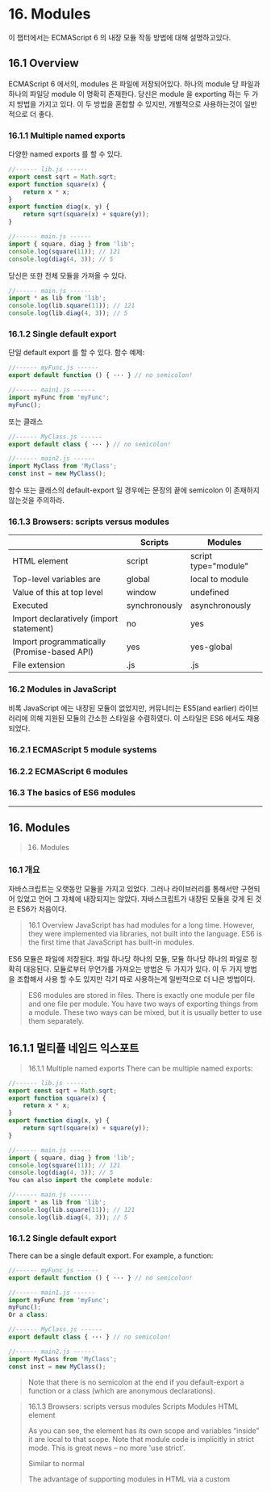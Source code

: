 #  16. Modules

이 챕터에서는 ECMAScript 6 의 내장 모듈 작동 방법에 대해 설명하고있다.

##  16.1 Overview

ECMAScript 6 에서의, modules 은 파일에 저장되어있다. 하나의 module 당 파일과 하나의 파일당 module 이 명확히 존재한다.
당신은 module 을 exporting 하는 두 가지 방법을 가지고 있다. 이 두 방법을 혼합할 수 있지만, 개별적으로 사용하는것이 일반적으로 더 좋다.

###  16.1.1 Multiple named exports

다양한 named exports 를 할 수 있다.

```javascript
//------ lib.js ------
export const sqrt = Math.sqrt;
export function square(x) {
    return x * x;
}
export function diag(x, y) {
    return sqrt(square(x) + square(y));
}

//------ main.js ------
import { square, diag } from 'lib';
console.log(square(11)); // 121
console.log(diag(4, 3)); // 5
```

당신은 또한 전체 모듈을 가져올 수 있다.

```javascript
//------ main.js ------
import * as lib from 'lib';
console.log(lib.square(11)); // 121
console.log(lib.diag(4, 3)); // 5
```

###  16.1.2 Single default export

단일 default export 를 할 수 있다. 함수 예제:

```javascript
//------ myFunc.js ------
export default function () { ··· } // no semicolon!

//------ main1.js ------
import myFunc from 'myFunc';
myFunc();
```

또는 클래스

```javascript
//------ MyClass.js ------
export default class { ··· } // no semicolon!

//------ main2.js ------
import MyClass from 'MyClass';
const inst = new MyClass();
```

함수 또는 클래스의 default-export 일 경우에는 문장의 끝에 semicolon 이 존재하지 않는것을 주의하라.


###  16.1.3 Browsers: scripts versus modules

|   | Scripts | Modules |
| -------- | ----- | ------- |
| HTML element | script | script type="module" |
| Top-level variables are | global | local to module |
| Value of this at top level | window | undefined |
| Executed | synchronously | asynchronously |
| Import declaratively (import statement) | no | yes |
| Import programmatically (Promise-based API) | yes | yes-global |
| File extension | .js | .js |

###  16.2 Modules in JavaScript

비록 JavaScript 에는 내장된 모듈이 없었지만, 커뮤니티는 ES5(and earlier) 라이브러리에 의해 지원된 모듈의 간소한 스타일을
수렴하였다. 이 스타일은 ES6 에서도 채용되었다.


###  16.2.1 ECMAScript 5 module systems


###  16.2.2 ECMAScript 6 modules


###  16.3 The basics of ES6 modules


----------------------------------------------------------------------------------------------------------
## 16. Modules
> 16. Modules

### 16.1 개요
자바스크립트는 오랫동안 모듈을 가지고 있었다. 그러나 라이브러리를 통해서만 구현되어 있었고 언어 그 자체에 내장되지는 않았다. 자바스크립트가 내장된 모듈을 갖게 된 것은 ES6가 처음이다.
> 16.1 Overview
> JavaScript has had modules for a long time. However, they were implemented via libraries, not built into the language. ES6 is the first time that JavaScript has built-in modules.

ES6 모듈은 파일에 저장된다. 파일 하나당 하나의 모듈, 모듈 하나당 하나의 파일로 정확히 대응된다. 모듈로부터 무언가를 가져오는 방법은 두 가지가 있다. 이 두 가지 방법을 조합해서 사용 할 수도 있지만 각기 따로 사용하는게 일반적으로 더 나은 방법이다.
> ES6 modules are stored in files. There is exactly one module per file and one file per module. You have two ways of exporting things from a module. These two ways can be mixed, but it is usually better to use them separately.

## 16.1.1 멀티플 네임드 익스포트
> 16.1.1 Multiple named exports
> There can be multiple named exports:

```js
//------ lib.js ------
export const sqrt = Math.sqrt;
export function square(x) {
    return x * x;
}
export function diag(x, y) {
    return sqrt(square(x) + square(y));
}

//------ main.js ------
import { square, diag } from 'lib';
console.log(square(11)); // 121
console.log(diag(4, 3)); // 5
You can also import the complete module:

//------ main.js ------
import * as lib from 'lib';
console.log(lib.square(11)); // 121
console.log(lib.diag(4, 3)); // 5

```

### 16.1.2 Single default export
There can be a single default export. For example, a function:

```js
//------ myFunc.js ------
export default function () { ··· } // no semicolon!

//------ main1.js ------
import myFunc from 'myFunc';
myFunc();
Or a class:

//------ MyClass.js ------
export default class { ··· } // no semicolon!

//------ main2.js ------
import MyClass from 'MyClass';
const inst = new MyClass();
```

> Note that there is no semicolon at the end if you default-export a function or a class (which are anonymous declarations).

> 16.1.3 Browsers: scripts versus modules
 	Scripts	Modules
HTML element	<script>	<script type="module">
Default mode	non-strict	strict
Top-level variables are	global	local to module
Value of this at top level	window	undefined
Executed	synchronously	asynchronously
Declarative imports (import statement)	no	yes
Programmatic imports (Promise-based API)	yes	yes
File extension	.js	.js

### 16.2 Modules in JavaScript
Even though JavaScript never had built-in modules, the community has converged on a simple style of modules, which is supported by libraries in ES5 and earlier. This style has also been adopted by ES6:

Each module is a piece of code that is executed once it is loaded.
In that code, there may be declarations (variable declarations, function declarations, etc.).
By default, these declarations stay local to the module.
You can mark some of them as exports, then other modules can import them.
A module can import things from other modules. It refers to those modules via module specifiers, strings that are either:
Relative paths ('../model/user'): these paths are interpreted relatively to the location of the importing module. The file extension .js can usually be omitted.
Absolute paths ('/lib/js/helpers'): point directly to the file of the module to be imported.
Names ('util'): What modules names refer to has to be configured.
Modules are singletons. Even if a module is imported multiple times, only a single “instance” of it exists.
This approach to modules avoids global variables, the only things that are global are module specifiers.

### 16.2.1 ECMAScript 5 모듈 시스템
ES5 모듈 시스템이 언어의 지원없이도 얼마나 잘 동작하는지 인상적이다. 가장 중요한 두 가지(불행히도 호환되지 않는) 표준이 아래와 같다.
> 16.2.1 ECMAScript 5 module systems
> It is impressive how well ES5 module systems work without explicit support from the language. The two most important (and unfortunately incompatible) standards are:

CommonJS 모듈 : 이 표준은 Node.js의 주요 구현이다.(Node.js 모듈은 CommonJS를 뛰어넘는 몇몇 기능을 갖고있다.
> CommonJS Modules: The dominant implementation of this standard is in Node.js (Node.js modules have a few features that go beyond CommonJS). Characteristics:
Compact syntax
Designed for synchronous loading and servers
Asynchronous Module Definition (AMD): The most popular implementation of this standard is RequireJS. Characteristics:
Slightly more complicated syntax, enabling AMD to work without eval() (or a compilation step)
Designed for asynchronous loading and browsers
The above is but a simplified explanation of ES5 modules. If you want more in-depth material, take a look at “Writing Modular JavaScript With AMD, CommonJS & ES Harmony” by Addy Osmani.

16.2.2 ECMAScript 6 모듈
> 16.2.2 ECMAScript 6 modules

ECMAScript 6 모듈의 목표는 CommonJS와 AMD 유저 모두를 만족 시키는 포맷을 만드는 것이었다.
> The goal for ECMAScript 6 modules was to create a format that both users of CommonJS and of AMD are happy with:

CommonJS 와 유사하게 ECMAScript 6모듈은 간결한 문법을 제공하고, 
> Similarly to CommonJS, they have a compact syntax, a preference for single exports and support for cyclic dependencies.
Similarly to AMD, they have direct support for asynchronous loading and configurable module loading.
Being built into the language allows ES6 modules to go beyond CommonJS and AMD (details are explained later):

Their syntax is even more compact than CommonJS’s.
Their structure can be statically analyzed (for static checking, optimization, etc.).
Their support for cyclic dependencies is better than CommonJS’s.
The ES6 module standard has two parts:

Declarative syntax (for importing and exporting)
Programmatic loader API: to configure how modules are loaded and to conditionally load modules
16.3 The basics of ES6 modules
There are two kinds of exports: named exports (several per module) and default exports (one per module). As explained later, it is possible use both at the same time, but usually best to keep them separate.

16.3.1 Named exports (several per module)
A module can export multiple things by prefixing its declarations with the keyword export. These exports are distinguished by their names and are called named exports.

//------ lib.js ------
export const sqrt = Math.sqrt;
export function square(x) {
    return x * x;
}
export function diag(x, y) {
    return sqrt(square(x) + square(y));
}

//------ main.js ------
import { square, diag } from 'lib';
console.log(square(11)); // 121
console.log(diag(4, 3)); // 5
There are other ways to specify named exports (which are explained later), but I find this one quite convenient: simply write your code as if there were no outside world, then label everything that you want to export with a keyword.

If you want to, you can also import the whole module and refer to its named exports via property notation:

//------ main.js ------
import * as lib from 'lib';
console.log(lib.square(11)); // 121
console.log(lib.diag(4, 3)); // 5
The same code in CommonJS syntax: For a while, I tried several clever strategies to be less redundant with my module exports in Node.js. Now I prefer the following simple but slightly verbose style that is reminiscent of the revealing module pattern:

//------ lib.js ------
var sqrt = Math.sqrt;
function square(x) {
    return x * x;
}
function diag(x, y) {
    return sqrt(square(x) + square(y));
}
module.exports = {
    sqrt: sqrt,
    square: square,
    diag: diag,
};

//------ main.js ------
var square = require('lib').square;
var diag = require('lib').diag;
console.log(square(11)); // 121
console.log(diag(4, 3)); // 5
16.3.2 Default exports (one per module)
Modules that only export single values are very popular in the Node.js community. But they are also common in frontend development where you often have classes for models and components, with one class per module. An ES6 module can pick a default export, the main exported value. Default exports are especially easy to import.

The following ECMAScript 6 module “is” a single function:

//------ myFunc.js ------
export default function () {} // no semicolon!

//------ main1.js ------
import myFunc from 'myFunc';
myFunc();
An ECMAScript 6 module whose default export is a class looks as follows:

//------ MyClass.js ------
export default class {} // no semicolon!

//------ main2.js ------
import MyClass from 'MyClass';
const inst = new MyClass();
There are two styles of default exports:

Labeling declarations
Default-exporting values directly
16.3.2.1 Default export style 1: labeling declarations
You can prefix any function declaration (or generator function declaration) or class declaration with the keywords export default to make it the default export:

export default function foo() {} // no semicolon!
export default class Bar {} // no semicolon!
You can also omit the name in this case. That makes default exports the only place where JavaScript has anonymous function declarations and anonymous class declarations:

export default function () {} // no semicolon!
export default class {} // no semicolon!
16.3.2.1.1 Why anonymous function declarations and not anonymous function expressions?
When you look at the previous two lines of code, you’d expect the operands of export default to be expressions. They are only declarations for reasons of consistency: operands can be named declarations, interpreting their anonymous versions as expressions would be confusing (even more so than introducing new kinds of declarations).

If you want the operands to be interpreted as expressions, you need to use parentheses:

export default (function () {});
export default (class {});
16.3.2.2 Default export style 2: default-exporting values directly
The values are produced via expressions:

export default 'abc';
export default foo();
export default /^xyz$/;
export default 5 * 7;
export default { no: false, yes: true };
Each of these default exports has the following structure.

export default «expression»;
That is equivalent to:

const __default__ = «expression»;
export { __default__ as default }; // (A)
The statement in line A is an export clause (which is explained in a later section).

16.3.2.2.1 Why two default export styles?
The second default export style was introduced because variable declarations can’t be meaningfully turned into default exports if they declare multiple variables:

export default const foo = 1, bar = 2, baz = 3; // not legal JavaScript!
Which one of the three variables foo, bar and baz would be the default export?

16.3.3 Imports and exports must be at the top level
As explained in more detail later, the structure of ES6 modules is static, you can’t conditionally import or export things. That brings a variety of benefits.

This restriction is enforced syntactically by only allowing imports and exports at the top level of a module:

if (Math.random()) {
    import 'foo'; // SyntaxError
}

// You can’t even nest `import` and `export`
// inside a simple block:
{
    import 'foo'; // SyntaxError
}
16.3.4 Imports are hoisted
Module imports are hoisted (internally moved to the beginning of the current scope). Therefore, it doesn’t matter where you mention them in a module and the following code works without any problems:

foo();

import { foo } from 'my_module';
16.3.5 Imports are read-only views on exports
The imports of an ES6 module are read-only views on the exported entities. That means that the connections to variables declared inside module bodies remain live, as demonstrated in the following code.

//------ lib.js ------
export let counter = 3;
export function incCounter() {
    counter++;
}

//------ main.js ------
import { counter, incCounter } from './lib';

// The imported value `counter` is live
console.log(counter); // 3
incCounter();
console.log(counter); // 4
How that works under the hood is explained in a later section.

Imports as views have the following advantages:

They enable cyclic dependencies, even for unqualified imports (as explained in the next section).
Qualified and unqualified imports work the same way (they are both indirections).
You can split code into multiple modules and it will continue to work (as long as you don’t try to change the values of imports).
16.3.6 Support for cyclic dependencies
Two modules A and B are cyclically dependent on each other if both A (possibly indirectly/transitively) imports B and B imports A. If possible, cyclic dependencies should be avoided, they lead to A and B being tightly coupled – they can only be used and evolved together.

Why support cyclic dependencies, then? Occasionally, you can’t get around them, which is why support for them is an important feature. A later section has more information.

Let’s see how CommonJS and ECMAScript 6 handle cyclic dependencies.

16.3.6.1 Cyclic dependencies in CommonJS
The following CommonJS code correctly handles two modules a and b cyclically depending on each other.

//------ a.js ------
var b = require('b');
function foo() {
    b.bar();
}
exports.foo = foo;

//------ b.js ------
var a = require('a'); // (i)
function bar() {
    if (Math.random()) {
        a.foo(); // (ii)
    }
}
exports.bar = bar;
If module a is imported first then, in line i, module b gets a’s exports object before the exports are added to it. Therefore, b cannot access a.foo in its top level, but that property exists once the execution of a is finished. If bar() is called afterwards then the method call in line ii works.

As a general rule, keep in mind that with cyclic dependencies, you can’t access imports in the body of the module. That is inherent to the phenomenon and doesn’t change with ECMAScript 6 modules.

The limitations of the CommonJS approach are:

Node.js-style single-value exports don’t work. There, you export single values instead of objects:
  module.exports = function () { ··· };
If module a did that then module b’s variable a would not be updated once the assignment is made. It would continue to refer to the original exports object.

You can’t use named exports directly. That is, module b can’t import foo like this:
  var foo = require('a').foo;
foo would simply be undefined. In other words, you have no choice but to refer to foo via a.foo.

These limitations mean that both exporter and importers must be aware of cyclic dependencies and support them explicitly.

16.3.6.2 Cyclic dependencies in ECMAScript 6
ES6 modules support cyclic dependencies automatically. That is, they do not have the two limitations of CommonJS modules that were mentioned in the previous section: default exports work, as do unqualified named imports (lines i and iii in the following example). Therefore, you can implement modules that cyclically depend on each other as follows.

//------ a.js ------
import {bar} from 'b'; // (i)
export function foo() {
    bar(); // (ii)
}

//------ b.js ------
import {foo} from 'a'; // (iii)
export function bar() {
    if (Math.random()) {
        foo(); // (iv)
    }
}
This code works, because, as explained in the previous section, imports are views on exports. That means that even unqualified imports (such as bar in line ii and foo in line iv) are indirections that refer to the original data. Thus, in the face of cyclic dependencies, it doesn’t matter whether you access a named export via an unqualified import or via its module: There is an indirection involved in either case and it always works.

16.4 Importing and exporting in detail
16.4.1 Importing styles
ECMAScript 6 provides several styles of importing1:

Default import:
  import localName from 'src/my_lib';
Namespace import: imports the module as an object (with one property per named export).
  import * as my_lib from 'src/my_lib';
Named imports:
  import { name1, name2 } from 'src/my_lib';
You can rename named imports:

  // Renaming: import `name1` as `localName1`
  import { name1 as localName1, name2 } from 'src/my_lib';
    
  // Renaming: import the default export as `foo`
  import { default as foo } from 'src/my_lib';
Empty import: only loads the module, doesn’t import anything. The first such import in a program executes the body of the module.
  import 'src/my_lib';
There are only two ways to combine these styles and the order in which they appear is fixed; the default export always comes first.

Combining a default import with a namespace import:
  import theDefault, * as my_lib from 'src/my_lib';
Combining a default import with named imports
  import theDefault, { name1, name2 } from 'src/my_lib';
16.4.2 Named exporting styles: inline versus clause
There are two ways in which you can export named things inside modules.

On one hand, you can mark declarations with the keyword export.

export var myVar1 = ···;
export let myVar2 = ···;
export const MY_CONST = ···;

export function myFunc() {
    ···
}
export function* myGeneratorFunc() {
    ···
}
export class MyClass {
    ···
}
On the other hand, you can list everything you want to export at the end of the module (which is similar in style to the revealing module pattern).

const MY_CONST = ···;
function myFunc() {
    ···
}

export { MY_CONST, myFunc };
You can also export things under different names:

export { MY_CONST as FOO, myFunc };
16.4.3 Re-exporting
Re-exporting means adding another module’s exports to those of the current module. You can either add all of the other module’s exports:

export * from 'src/other_module';
Default exports are ignored2 by export *.

Or you can be more selective (optionally while renaming):

export { foo, bar } from 'src/other_module';

// Renaming: export other_module’s foo as myFoo
export { foo as myFoo, bar } from 'src/other_module';
16.4.3.1 Making a re-export the default export
The following statement makes the default export of another module foo the default export of the current module:

export { default } from 'foo';
The following statement makes the named export myFunc of module foo the default export of the current module:

export { myFunc as default } from 'foo';
16.4.4 All exporting styles
ECMAScript 6 provides several styles of exporting3:

Re-exporting:
Re-export everything (except for the default export):
  export * from 'src/other_module';
Re-export via a clause:
  export { foo as myFoo, bar } from 'src/other_module';

  export { default } from 'src/other_module';
  export { default as foo } from 'src/other_module';
  export { foo as default } from 'src/other_module';
Named exporting via a clause:
  export { MY_CONST as FOO, myFunc };
  export { foo as default };
Inline named exports:
Variable declarations:
  export var foo;
  export let foo;
  export const foo;
Function declarations:
  export function myFunc() {}
  export function* myGenFunc() {}
Class declarations:
  export class MyClass() {}
Default export:
Function declarations (can be anonymous here):
  export default function myFunc() {}
  export default function () {}

  export default function* myGenFunc() {}
  export default function* () {}
Class declarations (can be anonymous here):
  export default class MyClass() {}
  export default class () {}
Expressions: export values. Note the semicolons at the end.
  export default foo;
  export default 'Hello world!';
  export default 3 * 7;
  export default (function () {});
16.4.5 Having both named exports and a default export in a module
The following pattern is surprisingly common in JavaScript: A library is a single function, but additional services are provided via properties of that function. Examples include jQuery and Underscore.js. The following is a sketch of Underscore as a CommonJS module:

//------ underscore.js ------
var _ = function (obj) {
    ···
};
var each = _.each = _.forEach =
    function (obj, iterator, context) {
        ···
    };
module.exports = _;

//------ main.js ------
var _ = require('underscore');
var each = _.each;
···
With ES6 glasses, the function _ is the default export, while each and forEach are named exports. As it turns out, you can actually have named exports and a default export at the same time. As an example, the previous CommonJS module, rewritten as an ES6 module, looks like this:

//------ underscore.js ------
export default function (obj) {
    ···
}
export function each(obj, iterator, context) {
    ···
}
export { each as forEach };

//------ main.js ------
import _, { each } from 'underscore';
···
Note that the CommonJS version and the ECMAScript 6 version are only roughly similar. The latter has a flat structure, whereas the former is nested.

16.4.5.1 Recommendation: avoid mixing default exports and named exports
I generally recommend to keep the two kinds of exporting separate: per module, either only have a default export or only have named exports.

However, that is not a very strong recommendation; it occasionally may make sense to mix the two kinds. One example is a module that default-exports an entity. For unit tests, one could additionally make some of the internals available via named exports.

16.4.5.2 The default export is just another named export
The default export is actually just a named export with the special name default. That is, the following two statements are equivalent:

import { default as foo } from 'lib';
import foo from 'lib';
Similarly, the following two modules have the same default export:

//------ module1.js ------
export default function foo() {} // function declaration!

//------ module2.js ------
function foo() {}
export { foo as default };
16.4.5.3 default: OK as export name, but not as variable name
You can’t use reserved words (such as default and new) as variable names, but you can use them as names for exports (you can also use them as property names in ECMAScript 5). If you want to directly import such named exports, you have to rename them to proper variables names.

That means that default can only appear on the left-hand side of a renaming import:

import { default as foo } from 'some_module';
And it can only appear on the right-hand side of a renaming export:

export { foo as default };
In re-exporting, both sides of the as are export names:

export { myFunc as default } from 'foo';
export { default as otherFunc } from 'foo';

// The following two statements are equivalent:
export { default } from 'foo';
export { default as default } from 'foo';
16.5 The ECMAScript 6 module loader API
In addition to the declarative syntax for working with modules, there is also a programmatic API. It allows you to:

Programmatically work with modules
Configure module loading
The module loader API is not part of the ES6 standard
It will be specified in a separate document, the “JavaScript Loader Standard”, that will be evolved more dynamically than the language specification. The repository for that document states:

[The JavaScript Loader Standard] consolidates work on the ECMAScript module loading semantics with the integration points of Web browsers, as well as Node.js.

The module loader API is work in progress
As you can see in the repository of the JavaScript Loader Standard, the module loader API is still work in progress. Everything you read about it in this book is tentative. To get an impression of what the API may look like, you can take a look at the ES6 Module Loader Polyfill on GitHub.

16.5.1 Loaders
Loaders handle resolving module specifiers (the string IDs at the end of import-from), loading modules, etc. Their constructor is Reflect.Loader. Each platform keeps a default instance in the global variable System (the system loader), which implements its specific style of module loading.

16.5.2 Loader method: importing modules
You can programmatically import a module, via an API based on Promises:

System.import('some_module')
.then(some_module => {
    // Use some_module
})
.catch(error => {
    ···
});
System.import() enables you to:

Use modules inside <script> elements (where module syntax is not supported, consult the section on modules versus scripts for details).
Load modules conditionally.
System.import() retrieves a single module, you can use Promise.all() to import several modules:

Promise.all(
    ['module1', 'module2', 'module3']
    .map(x => System.import(x)))
.then(([module1, module2, module3]) => {
    // Use module1, module2, module3
});
16.5.3 More loader methods
Loaders have more methods. Three important ones are:

System.module(source, options?)
evaluates the JavaScript code in source to a module (which is delivered asynchronously via a Promise).
System.set(name, module)
is for registering a module (e.g. one you have created via System.module()).
System.define(name, source, options?)
both evaluates the module code in source and registers the result.
16.5.4 Configuring module loading
The module loader API will have various hooks for configuring the loading process. Use cases include:

Lint modules on import (e.g. via JSLint or JSHint).
Automatically translate modules on import (they could contain CoffeeScript or TypeScript code).
Use legacy modules (AMD, Node.js).
Configurable module loading is an area where Node.js and CommonJS are limited.

16.6 Using ES6 modules in browsers
Let’s look at how ES6 modules are supported in browsers.

Support for ES6 modules in browsers is work in progress
Similarly to module loading, other aspects of support for modules in browsers are still being worked on. Everything you read here may change.

16.6.1 Browsers: asynchronous modules versus synchronous scripts
In browsers, there are two different kinds of entities: scripts and modules. They have slightly different syntax and work differently.

This is an overview of the differences, details are explained later:

 	Scripts	Modules
HTML element	<script>	<script type="module">
Default mode	non-strict	strict
Top-level variables are	global	local to module
Value of this at top level	window	undefined
Executed	synchronously	asynchronously
Declarative imports (import statement)	no	yes
Programmatic imports (Promise-based API)	yes	yes
File extension	.js	.js
16.6.1.1 Scripts
Scripts are the traditional browser way to embed JavaScript and to refer to external JavaScript files. Scripts have an internet media type that is used as:

The content type of JavaScript files delivered via a web server.
The value of the attribute type of <script> elements. Note that for HTML5, the recommendation is to omit the type attribute in <script> elements if they contain or refer to JavaScript.
The following are the most important values:

text/javascript: is a legacy value and used as the default if you omit the type attribute in a script tag. It is the safest choice for Internet Explorer 8 and earlier.
application/javascript: is recommended for current browsers.
Scripts are normally loaded or executed synchronously. The JavaScript thread stops until the code has been loaded or executed.

16.6.1.2 Modules
To be in line with JavaScript’s usual run-to-completion semantics, the body of a module must be executed without interruption. That leaves two options for importing modules:

Load modules synchronously, while the body is executed. That is what Node.js does.
Load all modules asynchronously, before the body is executed. That is how AMD modules are handled. It is the best option for browsers, because modules are loaded over the internet and execution doesn’t have to pause while they are. As an added benefit, this approach allows one to load multiple modules in parallel.
ECMAScript 6 gives you the best of both worlds: The synchronous syntax of Node.js plus the asynchronous loading of AMD. To make both possible, ES6 modules are syntactically less flexible than Node.js modules: Imports and exports must happen at the top level. That means that they can’t be conditional, either. This restriction allows an ES6 module loader to analyze statically what modules are imported by a module and load them before executing its body.

The synchronous nature of scripts prevents them from becoming modules. Scripts cannot even import modules declaratively (you have to use the programmatic module loader API if you want to do so).

Modules can be used from browsers via a new variant of the <script> element that is completely asynchronous:

<script type="module">
    import $ from 'lib/jquery';
    var x = 123;

    // The current scope is not global
    console.log('$' in window); // false
    console.log('x' in window); // false

    // `this` still refers to the global object
    console.log(this === window); // true
</script>
As you can see, the element has its own scope and variables “inside” it are local to that scope. Note that module code is implicitly in strict mode. This is great news – no more 'use strict'.

Similar to normal <script> elements, <script type="module"> can also be used to load external modules. For example, the following tag starts a web application via a main module (the attribute name import is my invention, it isn’t yet clear what name will be used).

<script type="module" import="impl/main"></script>
The advantage of supporting modules in HTML via a custom <script> type is that it is easy to bring that support to older engines via a polyfill (a library). There may or may not eventually be a dedicated element for modules (e.g. <module>).

16.6.1.3 Module or script – a matter of context
Whether a file is a module or a script is only determined by how it is imported or loaded. Most modules have either imports or exports and can thus be detected. But if a module has neither then it is indistinguishable from a script. For example:

var x = 123;
The semantics of this piece of code differs depending on whether it is interpreted as a module or as a script:

As a module, the variable x is created in module scope.
As a script, the variable x becomes a global variable and a property of the global object (window in browsers).
More realistic example is a module that installs something, e.g. a polyfill in global variables or a global event listener. Such a module neither imports nor exports anything and is activated via an empty import:

import './my_module';
Sources of this section
“Modules: Status Update”, slides by David Herman.
“Modules vs Scripts”, an email by David Herman.
16.7 Details: imports as views on exports
The code in this section is available on GitHub.

Imports work differently in CommonJS and ES6:

In CommonJS, imports are copies of exported values.
In ES6, imports are live read-only views on exported values.
The following sections explain what that means.

16.7.1 In CommonJS, imports are copies of exported values
With CommonJS (Node.js) modules, things work in relatively familiar ways.

If you import a value into a variable, the value is copied twice: once when it is exported (line A) and once it is imported (line B).

//------ lib.js ------
var counter = 3;
function incCounter() {
    counter++;
}
module.exports = {
    counter: counter, // (A)
    incCounter: incCounter,
};

//------ main1.js ------
var counter = require('./lib').counter; // (B)
var incCounter = require('./lib').incCounter;

// The imported value is a (disconnected) copy of a copy
console.log(counter); // 3
incCounter();
console.log(counter); // 3

// The imported value can be changed
counter++;
console.log(counter); // 4
If you access the value via the exports object, it is still copied once, on export:

//------ main2.js ------
var lib = require('./lib');

// The imported value is a (disconnected) copy
console.log(lib.counter); // 3
lib.incCounter();
console.log(lib.counter); // 3

// The imported value can be changed
lib.counter++;
console.log(lib.counter); // 4
16.7.2 In ES6, imports are live read-only views on exported values
In contrast to CommonJS, imports are views on exported values. In other words, every import is a live connection to the exported data. Imports are read-only:

Unqualified imports (import x from 'foo') are like const-declared variables.
The properties of a module object foo (import * as foo from 'foo') are like the properties of a frozen object.
The following code demonstrates how imports are like views:

//------ lib.js ------
export let counter = 3;
export function incCounter() {
    counter++;
}

//------ main1.js ------
import { counter, incCounter } from './lib';

// The imported value `counter` is live
console.log(counter); // 3
incCounter();
console.log(counter); // 4

// The imported value can’t be changed
counter++; // TypeError
If you import the module object via the asterisk (*), you get the same results:

//------ main2.js ------
import * as lib from './lib';

// The imported value `counter` is live
console.log(lib.counter); // 3
lib.incCounter();
console.log(lib.counter); // 4

// The imported value can’t be changed
lib.counter++; // TypeError
Note that while you can’t change the values of imports, you can change the objects that they are referring to. For example:

//------ lib.js ------
export let obj = {};

//------ main.js ------
import { obj } from './lib';

obj.prop = 123; // OK
obj = {}; // TypeError
16.7.2.1 Why a new approach to importing?
Why introduce such a relatively complicated mechanism for importing that deviates from established practices?

Cyclic dependencies: The main advantage is that it supports cyclic dependencies even for unqualified imports.
Qualified and unqualified imports work the same. In CommonJS, they don’t: a qualified import provides direct access to a property of a module’s export object, an unqualified import is a copy of it.
You can split code into multiple modules and it will continue to work (as long as you don’t try to change the values of imports).
On the flip side, module folding, combining multiple modules into a single module becomes simpler, too.
In my experience, ES6 imports just work, you rarely have to think about what’s going on under the hood.

16.7.3 Implementing views
How do imports work as views of exports under the hood? Exports are managed via the data structure export entry. All export entries (except those for re-exports) have the following two names:

Local name: is the name under which the export is stored inside the module.
Export name: is the name that importing modules need to use to access the export.
After you have imported an entity, that entity is always accessed via a pointer that has the two components module and local name. In other words, that pointer refers to a binding (the storage space of a variable) inside a module.

Let’s examine the export names and local names created by various kinds of exporting. The following table (adapted from the ES6 spec) gives an overview, subsequent sections have more details.

Statement	Local name	Export name
export {v};	'v'	'v'
export {v as x};	'v'	'x'
export const v = 123;	'v'	'v'
export function f() {}	'f'	'f'
export default function f() {}	'f'	'default'
export default function () {}	'*default*'	'default'
export default 123;	'*default*'	'default'
16.7.3.1 Export clause
function foo() {}
export { foo };
Local name: foo
Export name: foo
function foo() {}
export { foo as bar };
Local name: foo
Export name: bar
16.7.3.2 Inline exports
This is an inline export:

export function foo() {}
It is equivalent to the following code:

function foo() {}
export { foo };
Therefore, we have the following names:

Local name: foo
Export name: foo
16.7.3.3 Default exports
There are two kinds of default exports:

Default exports of hoistable declarations (function declarations, generator function declarations) and class declarations are similar to normal inline exports in that named local entities are created and tagged.
All other default exports are about exporting the results of expressions.
16.7.3.3.1 Default-exporting expressions
The following code default-exports the result of the expression 123:

export default 123;
It is equivalent to:

const *default* = 123; // *not* legal JavaScript
export { *default* as default };
If you default-export an expression, you get:

Local name: *default*
Export name: default
The local name was chosen so that it wouldn’t clash with any other local name.

Note that a default export still leads to a binding being created. But, due to *default* not being a legal identifier, you can’t access that binding from inside the module.

16.7.3.3.2 Default-exporting hoistable declarations and class declarations
The following code default-exports a function declaration:

export default function foo() {}
It is equivalent to:

function foo() {}
export { foo as default };
The names are:

Local name: foo
Export name: default
That means that you can change the value of the default export from within the module, by assigning a different value to foo.

(Only) for default exports, you can also omit the name of a function declaration:

export default function () {}
That is equivalent to:

function *default*() {} // *not* legal JavaScript
export { *default* as default };
The names are:

Local name: *default*
Export name: default
Default-exporting generator declarations and class declarations works similarly to default-exporting function declarations.

16.7.4 Imports as views in the spec
This section gives pointers into the ECMAScript 2015 (ES6) language specification.

Managing imports:

CreateImportBinding() creates local bindings for imports.
GetBindingValue() is used to access them.
ModuleDeclarationInstantiation() sets up the environment of a module (compare: FunctionDeclarationInstantiation(), BlockDeclarationInstantiation()).
The export names and local names created by the various kinds of exports are shown in table 42 in the section “Source Text Module Records”. The section “Static Semantics: ExportEntries” has more details. You can see that export entries are set up statically (before evaluating the module), evaluating export statements is described in the section “Runtime Semantics: Evaluation”.

16.8 Design goals for ES6 modules
If you want to make sense of ECMAScript 6 modules, it helps to understand what goals influenced their design. The major ones are:

Default exports are favored
Static module structure
Support for both synchronous and asynchronous loading
Support for cyclic dependencies between modules
The following subsections explain these goals.

16.8.1 Default exports are favored
The module syntax suggesting that the default export “is” the module may seem a bit strange, but it makes sense if you consider that one major design goal was to make default exports as convenient as possible. Quoting David Herman:

ECMAScript 6 favors the single/default export style, and gives the sweetest syntax to importing the default. Importing named exports can and even should be slightly less concise.

16.8.2 Static module structure
Current JavaScript module formats have a dynamic structure: What is imported and exported can change at runtime. One reason why ES6 introduced its own module format is to enable a static structure, which has several benefits. But before we go into those, let’s examine what the structure being static means.

It means that you can determine imports and exports at compile time (statically) – you only need to look at the source code, you don’t have to execute it. ES6 enforces this syntactically: You can only import and export at the top level (never nested inside a conditional statement). And import and export statements have no dynamic parts (no variables etc. are allowed).

The following are two examples of CommonJS modules that don’t have a static structure. In the first example, you have to run the code to find out what it imports:

var my_lib;
if (Math.random()) {
    my_lib = require('foo');
} else {
    my_lib = require('bar');
}
In the second example, you have to run the code to find out what it exports:

if (Math.random()) {
    exports.baz = ···;
}
ECMAScript 6 modules are less flexible and force you to be static. As a result, you get several benefits, which are described next.

16.8.2.1 Benefit: dead code elimination during bundling
In frontend development, modules are usually handled as follows:

During development, code exists as many, often small, modules.
For deployment, these modules are bundled into a few, relatively large, files.
The reasons for bundling are:

Fewer files need to be retrieved in order to load all modules.
Compressing the bundled file is slightly more efficient than compressing separate files.
During bundling, unused exports can be removed, potentially resulting in significant space savings.
Reason #1 is important for HTTP/1, where the cost for requesting a file is relatively high. That will change with HTTP/2, which is why this reason doesn’t matter there.

Reason #3 will remain compelling. It can only be achieved with a module format that has a static structure.

16.8.2.2 Benefit: compact bundling, no custom bundle format
The module bundler Rollup proved that ES6 modules can be combined efficiently, because they all fit into a single scope (after renaming variables to eliminate name clashes). This is possible due to two characteristics of ES6 modules:

Their static structure means that the bundle format does not have to account for conditionally loaded modules (a common technique for doing so is putting module code in functions).
Imports being read-only views on exports means that you don’t have to copy exports, you can refer to them directly.
As an example, consider the following two ES6 modules.

// lib.js
export function foo() {}
export function bar() {}

// main.js
import {foo} from './lib.js';
console.log(foo());
Rollup can bundle these two ES6 modules into the following single ES6 module (note the eliminated unused export bar):

function foo() {}

console.log(foo());
Another benefit of Rollup’s approach is that the bundle does not have a custom format, it is just an ES6 module.

16.8.2.3 Benefit: faster lookup of imports
If you require a library in CommonJS, you get back an object:

var lib = require('lib');
lib.someFunc(); // property lookup
Thus, accessing a named export via lib.someFunc means you have to do a property lookup, which is slow, because it is dynamic.

In contrast, if you import a library in ES6, you statically know its contents and can optimize accesses:

import * as lib from 'lib';
lib.someFunc(); // statically resolved
16.8.2.4 Benefit: variable checking
With a static module structure, you always statically know which variables are visible at any location inside the module:

Global variables: increasingly, the only completely global variables will come from the language proper. Everything else will come from modules (including functionality from the standard library and the browser). That is, you statically know all global variables.
Module imports: You statically know those, too.
Module-local variables: can be determined by statically examining the module.
This helps tremendously with checking whether a given identifier has been spelled properly. This kind of check is a popular feature of linters such as JSLint and JSHint; in ECMAScript 6, most of it can be performed by JavaScript engines.

Additionally, any access of named imports (such as lib.foo) can also be checked statically.

16.8.2.5 Benefit: ready for macros
Macros are still on the roadmap for JavaScript’s future. If a JavaScript engine supports macros, you can add new syntax to it via a library. Sweet.js is an experimental macro system for JavaScript. The following is an example from the Sweet.js website: a macro for classes.

// Define the macro
macro class {
    rule {
        $className {
                constructor $cparams $cbody
                $($mname $mparams $mbody) ...
        }
    } => {
        function $className $cparams $cbody
        $($className.prototype.$mname
            = function $mname $mparams $mbody; ) ...
    }
}

// Use the macro
class Person {
    constructor(name) {
        this.name = name;
    }
    say(msg) {
        console.log(this.name + " says: " + msg);
    }
}
var bob = new Person("Bob");
bob.say("Macros are sweet!");
For macros, a JavaScript engine performs a preprocessing step before compilation: If a sequence of tokens in the token stream produced by the parser matches the pattern part of the macro, it is replaced by tokens generated via the body of macro. The preprocessing step only works if you are able to statically find macro definitions. Therefore, if you want to import macros via modules then they must have a static structure.

16.8.2.6 Benefit: ready for types
Static type checking imposes constraints similar to macros: it can only be done if type definitions can be found statically. Again, types can only be imported from modules if they have a static structure.

Types are appealing because they enable statically typed fast dialects of JavaScript in which performance-critical code can be written. One such dialect is Low-Level JavaScript (LLJS).

16.8.2.7 Benefit: supporting other languages
If you want to support compiling languages with macros and static types to JavaScript then JavaScript’s modules should have a static structure, for the reasons mentioned in the previous two sections.

16.8.2.8 Source of this section
“Static module resolution” by David Herman
16.8.3 Support for both synchronous and asynchronous loading
ECMAScript 6 modules must work independently of whether the engine loads modules synchronously (e.g. on servers) or asynchronously (e.g. in browsers). Its syntax is well suited for synchronous loading, asynchronous loading is enabled by its static structure: Because you can statically determine all imports, you can load them before evaluating the body of the module (in a manner reminiscent of AMD modules).

16.8.4 Support for cyclic dependencies between modules
Support for cyclic dependencies was a key goal for ES6 modules. Here is why:

Cyclic dependencies are not inherently evil. Especially for objects, you sometimes even want this kind of dependency. For example, in some trees (such as DOM documents), parents refer to children and children refer back to parents. In libraries, you can usually avoid cyclic dependencies via careful design. In a large system, though, they can happen, especially during refactoring. Then it is very useful if a module system supports them, because the system doesn’t break while you are refactoring.

The Node.js documentation acknowledges the importance of cyclic dependencies and Rob Sayre provides additional evidence:

Data point: I once implemented a system like [ECMAScript 6 modules] for Firefox. I got asked for cyclic dependency support 3 weeks after shipping.

That system that Alex Fritze invented and I worked on is not perfect, and the syntax isn’t very pretty. But it’s still getting used 7 years later, so it must have gotten something right.

16.9 FAQ: modules
16.9.1 Can I use a variable to specify from which module I want to import?
The import statement is completely static: its module specifier is always fixed. If you want to dynamically determine what module to load, you need to use the programmatic loader API:

const moduleSpecifier = 'module_' + Math.random();
System.import(moduleSpecifier)
.then(the_module => {
    // Use the_module
})
16.9.2 Can I import a module conditionally or on demand?
Import statements must always be at the top level of modules. That means that you can’t nest them inside if statements, functions, etc. Therefore, you have to use the programmatic loader API if you want to load a module conditionally or on demand:

if (Math.random()) {
    System.import('some_module')
    .then(some_module => {
        // Use some_module
    })
}
16.9.3 Can I use variables in an import statement?
No, you can’t. Remember – what is imported must not depend on anything that is computed at runtime. Therefore:

// Illegal syntax:
import foo from 'some_module'+SUFFIX;
16.9.4 Can I use destructuring in an import statement?
No you can’t. The import statement only looks like destructuring, but is completely different (static, imports are views, etc.).

Therefore, you can’t do something like this in ES6:

// Illegal syntax:
import { foo: { bar } } from 'some_module';
16.9.5 Are named exports necessary? Why not default-export objects?
You may be wondering – why do we need named exports if we could simply default-export objects (like in CommonJS)? The answer is that you can’t enforce a static structure via objects and lose all of the associated advantages (which are explained in this chapter).

16.9.6 Can I eval() the code of module?
No, you can’t. Modules are too high-level a construct for eval(). The module loader API provides the means for creating modules from strings. Syntactically, eval() accepts scripts (which don’t allow import and export), not modules.

16.10 Advantages of ECMAScript 6 modules
At first glance, having modules built into ECMAScript 6 may seem like a boring feature – after all, we already have several good module systems. But ECMAScript 6 modules have several new features:

More compact syntax
Static module structure (helping with dead code elimination, optimizations, static checking and more)
Automatic support for cyclic dependencies
ES6 modules will also – hopefully – end the fragmentation between the currently dominant standards CommonJS and AMD. Having a single, native standard for modules means:

No more UMD (Universal Module Definition): UMD is a name for patterns that enable the same file to be used by several module systems (e.g. both CommonJS and AMD). Once ES6 is the only module standard, UMD becomes obsolete.
New browser APIs become modules instead of global variables or properties of navigator.
No more objects-as-namespaces: Objects such as Math and JSON serve as namespaces for functions in ECMAScript 5. In the future, such functionality can be provided via modules.
16.11 Further reading
CommonJS versus ES6: “JavaScript Modules” (by Yehuda Katz) is a quick intro to ECMAScript 6 modules. Especially interesting is a second page where CommonJS modules are shown side by side with their ECMAScript 6 versions.
[Spec] Sect. “Imports” starts with grammar rules and continues with semantics.↩
[Spec] The specification method GetExportedNames() collects the exports of a module. In step (7.d.i), a check prevents other modules’ default exports from being re-exported.↩
[Spec] Sect. “Exports” starts with grammar rules and continues with semantics.↩

